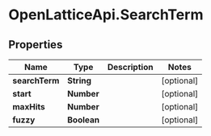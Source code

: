 # OpenLatticeApi.SearchTerm

## Properties

Name | Type | Description | Notes
------------ | ------------- | ------------- | -------------
**searchTerm** | **String** |  | [optional] 
**start** | **Number** |  | [optional] 
**maxHits** | **Number** |  | [optional] 
**fuzzy** | **Boolean** |  | [optional] 


